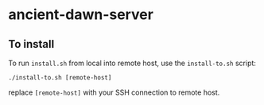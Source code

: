 # ancient-dawn-server

## To install
To run `install.sh` from local into remote host, use the `install-to.sh` script:

```shell
./install-to.sh [remote-host]
```

replace `[remote-host]` with your SSH connection to remote host.

